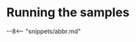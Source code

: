 <!-- SPDX-License-Identifier: CC-BY-4.0 -->
<!-- Copyright Contributors to the ODPi Egeria project. -->

# Running the samples



--8<-- "snippets/abbr.md"